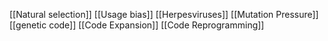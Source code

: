 [[Natural selection]]
[[Usage bias]]
[[Herpesviruses]]
[[Mutation Pressure]]
[[genetic code]]
[[Code Expansion]]
[[Code Reprogramming]]

